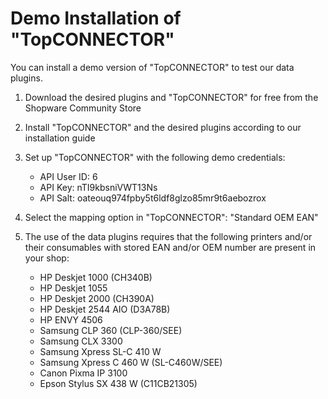 # Demo Installation of "TopCONNECTOR"

You can install a demo version of "TopCONNECTOR" to test our data plugins.

1. Download the desired plugins and "TopCONNECTOR" for free from the Shopware Community Store

2. Install "TopCONNECTOR" and the desired plugins according to our installation guide

3. Set up "TopCONNECTOR" with the following demo credentials:
   * API User ID: 6
   * API Key: nTI9kbsniVWT13Ns
   * API Salt: oateouq974fpby5t6ldf8glzo85mr9t6aebozrox

4. Select the mapping option in "TopCONNECTOR": "Standard OEM EAN"

5. The use of the data plugins requires that the following printers and/or their consumables with stored EAN and/or OEM number are present in your shop:
   * HP Deskjet 1000 (CH340B)
   * HP Deskjet 1055
   * HP Deskjet 2000 (CH390A)
   * HP Deskjet 2544 AIO (D3A78B)
   * HP ENVY 4506
   * Samsung CLP 360 (CLP-360/SEE)
   * Samsung CLX 3300
   * Samsung Xpress SL-C 410 W
   * Samsung Xpress C 460 W (SL-C460W/SEE)
   * Canon Pixma IP 3100
   * Epson Stylus SX 438 W (C11CB21305)
